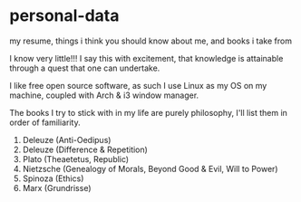# personal-data
my resume, things i think you should know about me, and books i take from

I know very little!!! I say this with excitement, that knowledge is attainable through a quest that one can undertake.

I like free open source software, as such I use Linux as my OS on my machine, coupled with Arch & i3 window manager.

The books I try to stick with in my life are purely philosophy, I'll list them in order of familiarity.

1. Deleuze (Anti-Oedipus)
2. Deleuze (Difference & Repetition)
3. Plato (Theaetetus, Republic)
4. Nietzsche (Genealogy of Morals, Beyond Good & Evil, Will to Power)
5. Spinoza (Ethics)
6. Marx (Grundrisse)
